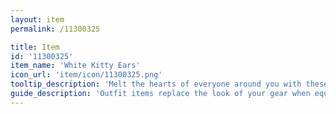 ```yaml
---
layout: item
permalink: /11300325

title: Item
id: '11300325'
item_name: 'White Kitty Ears'
icon_url: 'item/icon/11300325.png'
tooltip_description: 'Melt the hearts of everyone around you with these adorable white cat ears.'
guide_description: 'Outfit items replace the look of your gear when equipped.'
---
```

